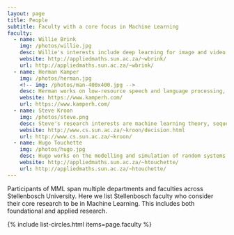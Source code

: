 ```yaml
---
layout: page
title: People
subtitle: Faculty with a core focus in Machine Learning
faculty:
  - name: Willie Brink
    img: /photos/willie.jpg
    desc: Willie's interests include deep learning for image and video analysis, as well as visual knowledge modelling.
    website: http://appliedmaths.sun.ac.za/~wbrink/
    url: http://appliedmaths.sun.ac.za/~wbrink/
  - name: Herman Kamper
    img: /photos/herman.jpg
    <!-- img: /photos/man-400x400.jpg -->
    desc: Herman works on low-resource speech and language processing, with some research in computer vision, robotics and communication.
    website: https://www.kamperh.com/
    url: https://www.kamperh.com/
  - name: Steve Kroon
    img: /photos/steve.png
    desc: Steve's research interests are machine learning theory, sequential decision making, and search techniques.
    website: http://www.cs.sun.ac.za/~kroon/decision.html
    url: http://www.cs.sun.ac.za/~kroon/
  - name: Hugo Touchette
    img: /photos/hugo.jpg
    desc: Hugo works on the modelling and simulation of random systems arising in physics, control theory and machine learning.
    website: http://appliedmaths.sun.ac.za/~htouchette/
    url: http://appliedmaths.sun.ac.za/~htouchette/
---
```



Participants of MML span multiple departments and faculties across Stellenbosch
University. Here we list Stellenbosch faculty who consider their
core research to be in Machine Learning. This includes both foundational and
applied research.


{% include list-circles.html items=page.faculty %}

